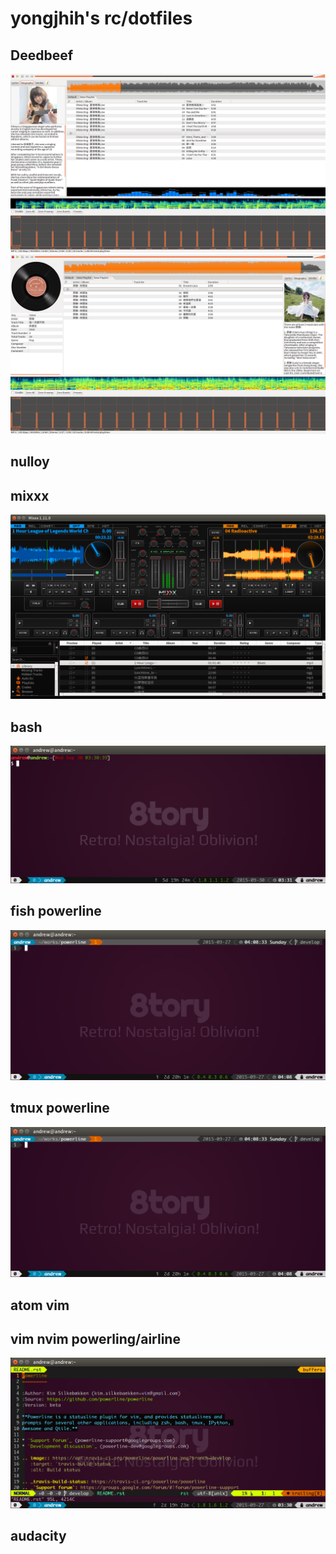 # yongjhih's rc/dotfiles

## Deedbeef

![](art/screenshot-deadbeef.png)
![](art/screenshot-deadbeef-2.png)

## nulloy
## mixxx

![](art/screenshot-mixxx.png)

## bash

![](art/screenshot-bash.png)

## fish powerline

![](art/screenshot-fish-powerline.png)

## tmux powerline

![](art/screenshot-fish-powerline.png)

## atom vim

## vim nvim powerling/airline

![](art/screenshot-vim-powerline.png)

## audacity
